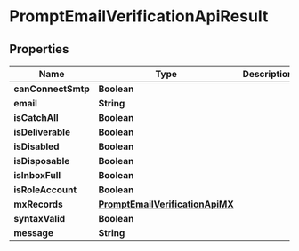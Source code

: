# PromptEmailVerificationApiResult

## Properties
Name | Type | Description | Notes
------------ | ------------- | ------------- | -------------
**canConnectSmtp** | **Boolean** |  |  [optional]
**email** | **String** |  |  [optional]
**isCatchAll** | **Boolean** |  |  [optional]
**isDeliverable** | **Boolean** |  |  [optional]
**isDisabled** | **Boolean** |  |  [optional]
**isDisposable** | **Boolean** |  |  [optional]
**isInboxFull** | **Boolean** |  |  [optional]
**isRoleAccount** | **Boolean** |  |  [optional]
**mxRecords** | [**PromptEmailVerificationApiMX**](PromptEmailVerificationApiMX.md) |  |  [optional]
**syntaxValid** | **Boolean** |  |  [optional]
**message** | **String** |  |  [optional]
